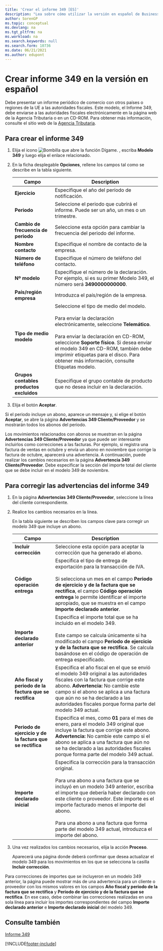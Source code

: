 ```yaml
---
title: 'Crear el informe 349 [ES]'
description: "Lea sobre cómo utilizar la versión en español de Business Central para enviar electrónicamente la declaración del Informe 349\_a las autoridades fiscales."
author: SorenGP
ms.topic: conceptual
ms.devlang: na
ms.tgt_pltfrm: na
ms.workload: na
ms.search.keywords: null
ms.search.form: 10736
ms.date: 06/21/2021
ms.author: edupont
---
```

# <a name="create-report-349-in-the-spanish-version"></a><a name="create-report-349-in-the-spanish-version"></a>Crear informe 349 en la versión en español
Debe presentar un informe periódico de comercio con otros países o regiones de la UE a las autoridades fiscales. Este modelo, el Informe 349, debe enviarse a las autoridades fiscales electrónicamente en la página web de la Agencia Tributaria o en un CD-ROM. Para obtener más información, consulte el sitio web de la [Agencia Tributaria](https://go.microsoft.com/fwlink/?LinkId=238181).  

## <a name="to-create-report-349"></a><a name="to-create-report-349"></a>Para crear el informe 349

1.  Elija el icono ![Bombilla que abre la función Dígame.](../../media/ui-search/search_small.png "Dígame qué desea hacer") , escriba **Modelo 349** y luego elija el enlace relacionado.  
2.  En la ficha desplegable **Opciones**, rellene los campos tal como se describe en la tabla siguiente.  

    |Campo|Description|  
    |---------------------------------|---------------------------------------|  
    |**Ejercicio**|Especifique el año del período de notificación.|  
    |**Periodo**|Seleccione el periodo que cubrirá el informe. Puede ser un año, un mes o un trimestre.|  
    |**Cambio de frecuencia de periodo**|Seleccione esta opción para cambiar la frecuencia del periodo del informe.|  
    |**Nombre contacto**|Especifique el nombre de contacto de la empresa.|  
    |**Número de teléfono**|Especifique el número de teléfono del contacto.|  
    |**Nº modelo**|Especifique el número de la declaración. Por ejemplo, si es su primer Modelo 349, el número será **3490000000000**.|  
    |**País/región empresa**|Introduzca el país/región de la empresa.|  
    |**Tipo de medio modelo**|Seleccione el tipo de medio del modelo.<br /><br /> Para enviar la declaración electrónicamente, seleccione **Telemático**.<br /><br /> Para enviar la declaración en CD-ROM, seleccione **Soporte físico**. Si desea enviar el modelo 349 en CD-ROM, también debe imprimir etiquetas para el disco. Para obtener más información, consulte Etiquetas modelo.|  
    |**Grupos contables productos excluidos**|Especifique el grupo contable de producto que no desea incluir en la declaración.|  

3.  Elija el botón **Aceptar**.  

Si el periodo incluye un abono, aparece un mensaje y, si elige el botón **Aceptar**, se abre la página **Advertencias 349 Cliente/Proveedor** y se mostrarán todos los abonos del periodo.  

Los movimientos relacionados con abonos se muestran en la página **Advertencias 349 Cliente/Proveedor** ya que puede ser interesante incluirlos como correcciones a las facturas. Por ejemplo, si registra una factura de ventas en octubre y envía un abono en noviembre que corrige la factura de octubre, aparecerá una advertencia. A continuación, puede realizar los cambios necesarios en la página **Advertencia 349 Cliente/Proveedor**. Debe especificar la sección del importe total del cliente que se debe incluir en el modelo 349 de noviembre.  

## <a name="to-correct-warnings-for-report-349"></a><a name="to-correct-warnings-for-report-349"></a>Para corregir las advertencias del informe 349

1.  En la página **Advertencias 349 Cliente/Proveedor**, seleccione la línea del cliente correspondiente.  
2.  Realice los cambios necesarios en la línea.  

    En la tabla siguiente se describen los campos clave para corregir un modelo 349 que incluye un abono.  

    |Campo|Description|  
    |---------------------------------|---------------------------------------|  
    |**Incluir corrección**|Seleccione esta opción para aceptar la corrección que ha generado el abono.|  
    |**Código operación entrega**|Especifica el tipo de entrega de exportación para la transacción de IVA.<br /><br /> Si selecciona un mes en el campo **Periodo de ejercicio y de la factura que se rectifica**, el campo **Código operación entrega** le permite identificar el importe apropiado, que se muestra en el campo **Importe declarado anterior**.|  
    |**Importe declarado anterior**|Especifica el importe total que se ha incluido en el modelo 349.<br /><br /> Este campo se calcula únicamente si ha modificado el campo **Periodo de ejercicio y de la factura que se rectifica**. Se calcula basándose en el código de operación de entrega especificado.|  
    |**Año fiscal y periodo de la factura que se rectifica**|Especifica el año fiscal en el que se envió el modelo 349 original a las autoridades fiscales con la factura que corrige este abono. **Advertencia:** No cambie este campo si el abono se aplica a una factura que aún no se ha declarado a las autoridades fiscales porque forma parte del modelo 349 actual.|  
    |**Periodo de ejercicio y de la factura que se rectifica**|Especifica el mes, como **01** para el mes de enero, para el modelo 349 original que incluye la factura que corrige este abono. **Advertencia:** No cambie este campo si el abono se aplica a una factura que aún no se ha declarado a las autoridades fiscales porque forma parte del modelo 349 actual.|  
    |**Importe declarado inicial**|Especifica la corrección para la transacción original.<br /><br /> Para una abono a una factura que se incluyó en un modelo 349 anterior, escriba el importe que debería haber declarado con este cliente o proveedor. Este importe es el importe facturado menos el importe del abono.<br /><br /> Para una abono a una factura que forma parte del modelo 349 actual, introduzca el importe del abono.|  

3.  Una vez realizados los cambios necesarios, elija la acción **Proceso**.  

    Aparecerá una página donde deberá confirmar que desea actualizar el modelo 349 para los movimientos en los que se selecciona la casilla **Incluir corrección**.  

Para correcciones de importes que se incluyeron en un modelo 349 anterior, la página puede mostrar más de una advertencia para un cliente o proveedor con los mismos valores en los campos **Año fiscal y periodo de la factura que se rectifica** y **Periodo de ejercicio y de la factura que se rectifica**. En ese caso, debe combinar las correcciones realizadas en una sola línea para incluir los importes correspondientes del campo **Importe declarado anterior** e **Importe declarado inicial** del modelo 349.  

## <a name="see-also"></a><a name="see-also"></a>Consulte también
[Informe 349](report-349.md)   


[!INCLUDE[footer-include](../../includes/footer-banner.md)]
